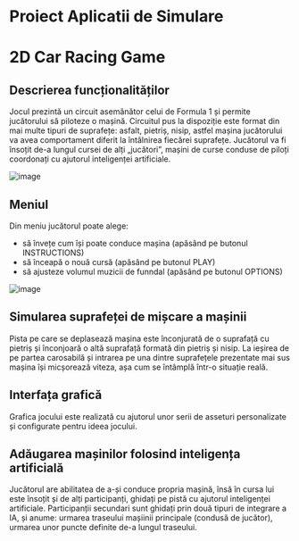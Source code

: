 # Proiect Aplicatii de Simulare
# 2D Car Racing Game
## Descrierea funcționalităților
Jocul prezintă un circuit asemănător celui de Formula 1 și permite jucătorului să piloteze o mașină. 
Circuitul pus la dispoziție este format din mai multe tipuri de suprafețe: asfalt, pietriș, nisip, astfel mașina jucătorului va avea comportament diferit la întâlnirea fiecărei suprafețe.
Jucătorul va fi însoțit de-a lungul cursei de alți „jucători”, mașini de curse conduse de piloți coordonați cu ajutorul inteligenței artificiale.

![image](https://github.com/TDV24/ProiectAplicatiiDeSimulare/assets/80088976/56f194fd-12b6-496e-9d88-3baddef077f0)

## Meniul 
Din meniu jucătorul poate alege:
- să învețe cum își poate conduce mașina (apăsând pe butonul INSTRUCTIONS)
- să înceapă o nouă cursă (apăsând pe butonul PLAY)
- să ajusteze volumul muzicii de funndal (apăsând pe butonul OPTIONS)

![image](https://github.com/TDV24/ProiectAplicatiiDeSimulare/assets/80088976/76965e86-7e3f-4d76-aefb-a4480b225cdd)

## Simularea suprafeței de mișcare a mașinii
Pista pe care se deplasează mașina este înconjurată de o suprafață cu pietriș și înconjoară o altă suprafață formată din pietriș și nisip. 
La ieșirea de pe partea carosabilă și intrarea pe una dintre suprafețele prezentate mai sus mașina își micșorează viteza, așa cum se întâmplă într-o situație reală. 

## Interfața grafică
Grafica jocului este realizată cu ajutorul unor serii de asseturi personalizate și configurate pentru ideea jocului. 

## Adăugarea mașinilor folosind inteligența artificială 
Jucătorul are abilitatea de a-și conduce propria mașină, însă în cursa lui este însoțit și de alți participanți, ghidați pe pistă cu ajutorul inteligenței artificiale.
Participanții secundari sunt ghidați prin două tipuri de integrare a IA, și anume: urmarea traseului mașiinii principale (condusă de jucător), urmarea unor puncte definite de-a lungul traseului.
